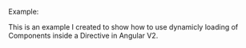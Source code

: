 Example:

This is an example I created to show how to use dynamicly loading of Components inside a Directive in Angular V2.

